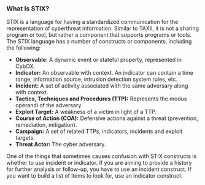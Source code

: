 ### What Is STIX?

STIX is a language for having a standardized communication for the representation of cyberthreat information. Similar to TAXII, it is not a sharing program or tool, but rather a component that supports programs or tools. The STIX language has a number of constructs or components, including the following:

- **Observable:** A dynamic event or stateful property, represented in CybOX.
- **Indicator:** An observable with context. An indicator can contain a time range, information source, intrusion detection system rules, etc.
- **Incident:** A set of activity associated with the same adversary along with context.
- **Tactics, Techniques and Procedures (TTP):** Represents the modus operandi of the adversary.
- **Exploit Target:** A weakness of a victim in light of a TTP.
- **Course of Action (COA):** Defensive actions against a threat (prevention, remediation, mitigation).
- **Campaign:** A set of related TTPs, indicators, incidents and exploit targets.
- **Threat Actor:** The cyber adversary.

One of the things that sometimes causes confusion with STIX constructs is whether to use incident or indicator. If you are aiming to provide a history for further analysis or follow-up, you have to use an incident construct. If you want to build a list of items to look for, use an indicator construct.
